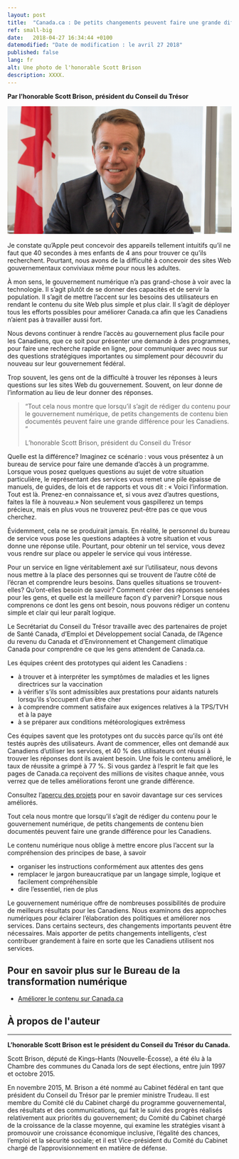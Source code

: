 ```yaml
---
layout: post
title:  "Canada.ca : De petits changements peuvent faire une grande différence"
ref: small-big
date:   2018-04-27 16:34:44 +0100
datemodified: "Date de modification : le avril 27 2018"
published: false
lang: fr
alt: Une photo de l'honorable Scott Brison
description: XXXX.
---
```

**Par l’honorable Scott Brison, président du Conseil du Trésor**

<img class="img-responsive mrgn-bttm-lg" src="/images/PO/The-Honourable-Scott-Brison.png" width="750px" alt="Une photo de l'honorable Scott Brison" />

Je constate qu’Apple peut concevoir des appareils tellement intuitifs qu’il ne faut que 40 secondes à mes enfants de 4 ans pour trouver ce qu’ils recherchent. Pourtant, nous avons de la difficulté à concevoir des sites Web gouvernementaux conviviaux même pour nous les adultes.

À mon sens, le gouvernement numérique n’a pas grand-chose à voir avec la technologie. Il s’agit plutôt de se donner des capacités et de servir la population. Il s’agit de mettre l’accent sur les besoins des utilisateurs en rendant le contenu du site Web plus simple et plus clair. Il s’agit de déployer tous les efforts possibles pour améliorer Canada.ca afin que les Canadiens n’aient pas à travailler aussi fort.

Nous devons continuer à rendre l’accès au gouvernement plus facile pour les Canadiens, que ce soit pour présenter une demande à des programmes, pour faire une recherche rapide en ligne, pour communiquer avec nous sur des questions stratégiques importantes ou simplement pour découvrir du nouveau sur leur gouvernement fédéral. 

Trop souvent, les gens ont de la difficulté à trouver les réponses à leurs questions sur les sites Web du gouvernement. Souvent, on leur donne de l’information au lieu de leur donner des réponses.

<aside>
    <blockquote class="pquote img-responsive"><p>“Tout cela nous montre que lorsqu’il s’agit de rédiger du contenu pour le gouvernement numérique, de petits changements de contenu bien documentés peuvent faire une grande différence pour les Canadiens. ” </p><p class="quotesig">L’honorable Scott Brison, président du Conseil du Trésor</p>
         </blockquote>
</aside>

Quelle est la différence? Imaginez ce scénario : vous vous présentez à un bureau de service pour faire une demande d’accès à un programme. Lorsque vous posez quelques questions au sujet de votre situation particulière, le représentant des services vous remet une pile épaisse de manuels, de guides, de lois et de rapports et vous dit : « Voici l’information. Tout est là. Prenez-en connaissance et, si vous avez d’autres questions, faites la file à nouveau.» Non seulement vous gaspillerez un temps précieux, mais en plus vous ne trouverez peut-être pas ce que vous cherchez.

Évidemment, cela ne se produirait jamais. En réalité, le personnel du bureau de service vous pose les questions adaptées à votre situation et vous donne une réponse utile. Pourtant, pour obtenir un tel service, vous devez vous rendre sur place ou appeler le service qui vous intéresse.

Pour un service en ligne véritablement axé sur l’utilisateur, nous devons nous mettre à la place des personnes qui se trouvent de l’autre côté de l’écran et comprendre leurs besoins. Dans quelles situations se trouvent-elles? Qu’ont-elles besoin de savoir? Comment créer des réponses sensées pour les gens, et quelle est la meilleure façon d’y parvenir? Lorsque nous comprenons ce dont les gens ont besoin, nous pouvons rédiger un contenu simple et clair qui leur paraît logique.

Le Secrétariat du Conseil du Trésor travaille avec des partenaires de projet de Santé Canada, d’Emploi et Développement social Canada, de l’Agence du revenu du Canada et d’Environnement et Changement climatique Canada pour comprendre ce que les gens attendent de Canada.ca. 

Les équipes créent des prototypes qui aident les Canadiens :

- à trouver et à interpréter les symptômes de maladies et les lignes directrices sur la vaccination
-	à vérifier s’ils sont admissibles aux prestations pour aidants naturels lorsqu’ils s’occupent d’un être cher 
-	à comprendre comment satisfaire aux exigences relatives à la TPS/TVH et à la paye
-	à se préparer aux conditions météorologiques extrêmess

Ces équipes savent que les prototypes ont du succès parce qu’ils ont été testés auprès des utilisateurs. Avant de commencer, elles ont demandé aux Canadiens d’utiliser les services, et 40 % des utilisateurs ont réussi à trouver les réponses dont ils avaient besoin. Une fois le contenu amélioré, le taux de réussite a grimpé à 77 %. Si vous gardez à l’esprit le fait que les pages de Canada.ca reçoivent des millions de visites chaque année, vous verrez que de telles améliorations feront une grande différence.

Consultez l’[aperçu des projets](https://canada-ca.github.io/pages/apercu-projet.html) pour en savoir davantage sur ces services améliorés.

Tout cela nous montre que lorsqu’il s’agit de rédiger du contenu pour le gouvernement numérique, de petits changements de contenu bien documentés peuvent faire une grande différence pour les Canadiens. 

Le contenu numérique nous oblige à mettre encore plus l’accent sur la compréhension des principes de base, à savoir 

-	organiser les instructions conformément aux attentes des gens
-	remplacer le jargon bureaucratique par un langage simple, logique et facilement compréhensible 
-	dire l’essentiel, rien de plus 

Le gouvernement numérique offre de nombreuses possibilités de produire de meilleurs résultats pour les Canadiens. Nous examinons des approches numériques pour éclairer l’élaboration des politiques et améliorer nos services. Dans certains secteurs, des changements importants peuvent être nécessaires. Mais apporter de petits changements intelligents, c’est contribuer grandement à faire en sorte que les Canadiens utilisent nos services.

## Pour en savoir plus sur le Bureau de la transformation numérique

- [Améliorer le contenu sur Canada.ca](https://canada-ca.github.io/pages/apercu-projet.html)

## À propos de l'auteur

<hr>

<b>L’honorable Scott Brison est le président du Conseil du Trésor du Canada.</b>

Scott Brison, député de Kings–Hants (Nouvelle-Écosse), a été élu à la Chambre des communes du Canada lors de sept élections, entre juin 1997 et octobre 2015.

En novembre 2015, M. Brison a été nommé au Cabinet fédéral en tant que président du Conseil du Trésor par le premier ministre Trudeau. Il est membre du Comité clé du Cabinet chargé du programme gouvernemental, des résultats et des communications, qui fait le suivi des progrès réalisés relativement aux priorités du gouvernement; du Comité du Cabinet chargé de la croissance de la classe moyenne, qui examine les stratégies visant à promouvoir une croissance économique inclusive, l’égalité des chances, l’emploi et la sécurité sociale; et il est Vice-président du Comité du Cabinet chargé de l’approvisionnement en matière de défense.


